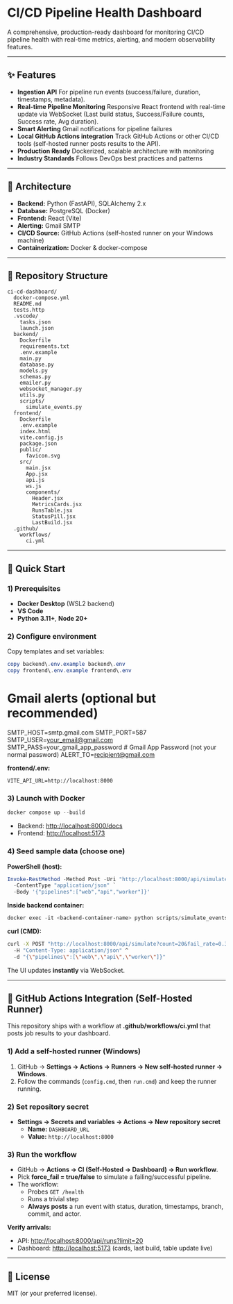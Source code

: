 # CI/CD Pipeline Health Dashboard

A comprehensive, production-ready dashboard for monitoring CI/CD pipeline health with real-time metrics, alerting, and modern observability features.

---

## ✨ Features

- **Ingestion API**  For pipeline run events (success/failure, duration, timestamps, metadata).
- **Real-time Pipeline Monitoring** Responsive React frontend with real-time update via WebSocket (Last build status, Success/Failure counts, Success rate, Avg duration).
- **Smart Alerting** Gmail notifications for pipeline failures
- **Local GitHub Actions integration**  Track GitHub Actions or other CI/CD tools (self-hosted runner posts results to the API).
- **Production Ready** Dockerized, scalable architecture with monitoring
- **Industry Standards** Follows DevOps best practices and patterns

---

## 🧱 Architecture

- **Backend:** Python (FastAPI), SQLAlchemy 2.x
- **Database:** PostgreSQL (Docker)
- **Frontend:** React (Vite)
- **Alerting:** Gmail SMTP
- **CI/CD Source:** GitHub Actions (self-hosted runner on your Windows machine)
- **Containerization:** Docker & docker-compose

---

## 📁 Repository Structure

```
ci-cd-dashboard/
  docker-compose.yml
  README.md
  tests.http
  .vscode/
    tasks.json
    launch.json
  backend/
    Dockerfile
    requirements.txt
    .env.example
    main.py
    database.py
    models.py
    schemas.py
    emailer.py
    websocket_manager.py
    utils.py
    scripts/
      simulate_events.py
  frontend/
    Dockerfile
    .env.example
    index.html
    vite.config.js
    package.json
    public/
      favicon.svg
    src/
      main.jsx
      App.jsx
      api.js
      ws.js
      components/
        Header.jsx
        MetricsCards.jsx
        RunsTable.jsx
        StatusPill.jsx
        LastBuild.jsx
  .github/
    workflows/
      ci.yml
```

---

## 🚀 Quick Start 

### 1) Prerequisites
- **Docker Desktop** (WSL2 backend)
- **VS Code**
- **Python 3.11+**, **Node 20+**

### 2) Configure environment
Copy templates and set variables:

```powershell
copy backend\.env.example backend\.env
copy frontend\.env.example frontend\.env
```

# Gmail alerts (optional but recommended)
SMTP_HOST=smtp.gmail.com
SMTP_PORT=587
SMTP_USER=your_email@gmail.com
SMTP_PASS=your_gmail_app_password   # Gmail App Password (not your normal password)
ALERT_TO=recipient@gmail.com

**frontend/.env:**
```env
VITE_API_URL=http://localhost:8000
```

### 3) Launch with Docker

```powershell
docker compose up --build
```
- Backend: <http://localhost:8000/docs> 
- Frontend: <http://localhost:5173>

### 4) Seed sample data (choose one)

**PowerShell (host):**
```powershell
Invoke-RestMethod -Method Post -Uri "http://localhost:8000/api/simulate?count=20&fail_rate=0.35" `
  -ContentType "application/json" `
  -Body '{"pipelines":["web","api","worker"]}'
```

**Inside backend container:**
```powershell
docker exec -it <backend-container-name> python scripts/simulate_events.py --pipelines "web,api,worker" --count 20 --fail-rate 0.35
```

**curl (CMD):**
```bash
curl -X POST "http://localhost:8000/api/simulate?count=20&fail_rate=0.35" ^
  -H "Content-Type: application/json" ^
  -d "{\"pipelines\":[\"web\",\"api\",\"worker\"]}"
```

The UI updates **instantly** via WebSocket.

---

## 🤖 GitHub Actions Integration (Self-Hosted Runner)

This repository ships with a workflow at **.github/workflows/ci.yml** that posts job results to your dashboard.

### 1) Add a self-hosted runner (Windows)
1. GitHub → **Settings → Actions → Runners → New self-hosted runner → Windows**.
2. Follow the commands (`config.cmd`, then `run.cmd`) and keep the runner running.

### 2) Set repository secret
- **Settings → Secrets and variables → Actions → New repository secret**
  - **Name:** `DASHBOARD_URL`
  - **Value:** `http://localhost:8000`

### 3) Run the workflow
- GitHub → **Actions → CI (Self-Hosted -> Dashboard) → Run workflow**.
- Pick **force_fail = true/false** to simulate a failing/successful pipeline.
- The workflow:
  - Probes `GET /health`
  - Runs a trivial step
  - **Always posts** a run event with status, duration, timestamps, branch, commit, and actor.

**Verify arrivals:**  
- API: <http://localhost:8000/api/runs?limit=20>  
- Dashboard: <http://localhost:5173> (cards, last build, table update live)

---

## 📄 License

MIT (or your preferred license).
